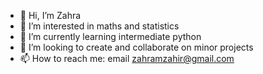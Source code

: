 - 👋 Hi, I’m Zahra
- 👀 I’m interested in maths and statistics
- 🌱 I’m currently learning intermediate python 
- 💞️ I’m looking to create and collaborate on minor projects
- 📫 How to reach me: email zahramzahir@gmail.com


<!---
zahramzahir/zahramzahir is a ✨ special ✨ repository because its `README.md` (this file) appears on your GitHub profile.
You can click the Preview link to take a look at your changes.
--->
